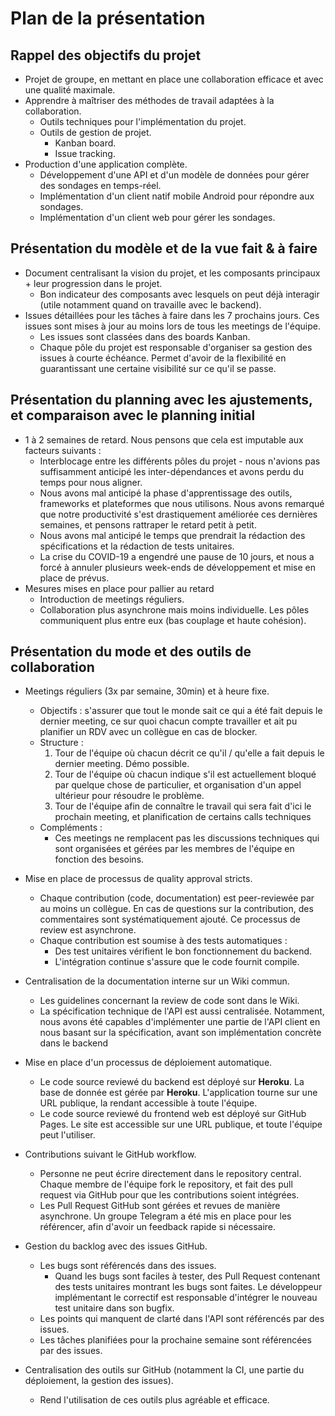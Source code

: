 # Plan de la présentation

## Rappel des objectifs du projet

- Projet de groupe, en mettant en place une collaboration efficace et avec une qualité maximale.
- Apprendre à maîtriser des méthodes de travail adaptées à la collaboration.
  + Outils techniques pour l'implémentation du projet.
  + Outils de gestion de projet.
    - Kanban board.
    - Issue tracking.
- Production d'une application complète.
  + Développement d'une API et d'un modèle de données pour gérer des sondages en temps-réel.
  + Implémentation d'un client natif mobile Android pour répondre aux sondages.
  + Implémentation d'un client web pour gérer les sondages.

## Présentation du modèle et de la vue fait & à faire

- Document centralisant la vision du projet, et les composants principaux + leur progression dans le projet.
  + Bon indicateur des composants avec lesquels on peut déjà interagir (utile notamment quand on travaille avec le backend).
- Issues détaillées pour les tâches à faire dans les 7 prochains jours. Ces issues sont mises à jour au moins lors de tous les meetings de l'équipe.
  + Les issues sont classées dans des boards Kanban.
  + Chaque pôle du projet est responsable d'organiser sa gestion des issues à courte échéance. Permet d'avoir de la flexibilité en guarantissant une certaine visibilité sur ce qu'il se passe.

## Présentation du planning avec les ajustements, et comparaison avec le planning initial

- 1 à 2 semaines de retard. Nous pensons que cela est imputable aux facteurs suivants :
  + Interblocage entre les différents pôles du projet - nous n'avions pas suffisamment anticipé les inter-dépendances et avons perdu du temps pour nous aligner.
  + Nous avons mal anticipé la phase d'apprentissage des outils, frameworks et plateformes que nous utilisons. Nous avons remarqué que notre productivité s'est drastiquement améliorée ces dernières semaines, et pensons rattraper le retard petit à petit.
  + Nous avons mal anticipé le temps que prendrait la rédaction des spécifications et la rédaction de tests unitaires.
  + La crise du COVID-19 a engendré une pause de 10 jours, et nous a forcé à annuler plusieurs week-ends de développement et mise en place de prévus.
- Mesures mises en place pour pallier au retard
  + Introduction de meetings réguliers.
  + Collaboration plus asynchrone mais moins individuelle. Les pôles communiquent plus entre eux (bas couplage et haute cohésion).

## Présentation du mode et des outils de collaboration

- Meetings réguliers (3x par semaine, 30min) et à heure fixe.
  + Objectifs : s'assurer que tout le monde sait ce qui a été fait depuis le dernier meeting, ce sur quoi chacun compte travailler et ait pu planifier un RDV avec un collègue en cas de blocker.
  + Structure :
    1. Tour de l'équipe où chacun décrit ce qu'il / qu'elle a fait depuis le dernier meeting. Démo possible.
    2. Tour de l'équipe où chacun indique s'il est actuellement bloqué par quelque chose de particulier, et organisation d'un appel ultérieur pour résoudre le problème.
    3. Tour de l'équipe afin de connaître le travail qui sera fait d'ici le prochain meeting, et planification de certains calls techniques
  + Compléments :
    - Ces meetings ne remplacent pas les discussions techniques qui sont organisées et gérées par les membres de l'équipe en fonction des besoins.

- Mise en place de processus de quality approval stricts.
  + Chaque contribution (code, documentation) est peer-reviewée par au moins un collègue. En cas de questions sur la contribution, des commentaires sont systématiquement ajouté. Ce processus de review est asynchrone.
  + Chaque contribution est soumise à des tests automatiques :
    - Des test unitaires vérifient le bon fonctionnement du backend.
    - L'intégration continue s'assure que le code fournit compile.

- Centralisation de la documentation interne sur un Wiki commun.
  + Les guidelines concernant la review de code sont dans le Wiki.
  + La spécification technique de l'API est aussi centralisée. Notamment, nous avons été capables d'implémenter une partie de l'API client en nous basant sur la spécification, avant son implémentation concrète dans le backend

- Mise en place d'un processus de déploiement automatique.
  + Le code source reviewé du backend est déployé sur **Heroku**. La base de donnée est gérée par **Heroku**. L'application tourne sur une URL publique, la rendant accessible à toute l'équipe.
  + Le code source reviewé du frontend web est déployé sur GitHub Pages. Le site est accessible sur une URL publique, et toute l'équipe peut l'utiliser.

- Contributions suivant le GitHub workflow.
  + Personne ne peut écrire directement dans le repository central. Chaque membre de l'équipe fork le repository, et fait des pull request via GitHub pour que les contributions soient intégrées.
  + Les Pull Request GitHub sont gérées et revues de manière asynchrone. Un groupe Telegram a été mis en place pour les référencer, afin d'avoir un feedback rapide si nécessaire.

- Gestion du backlog avec des issues GitHub.
  + Les bugs sont référencés dans des issues.
    - Quand les bugs sont faciles à tester, des Pull Request contenant des tests unitaires montrant les bugs sont faites. Le développeur implémentant le correctif est responsable d'intégrer le nouveau test unitaire dans son bugfix.
  + Les points qui manquent de clarté dans l'API sont référencés par des issues.
  + Les tâches planifiées pour la prochaine semaine sont référencées par des issues.

- Centralisation des outils sur GitHub (notamment la CI, une partie du déploiement, la gestion des issues).
  + Rend l'utilisation de ces outils plus agréable et efficace.
